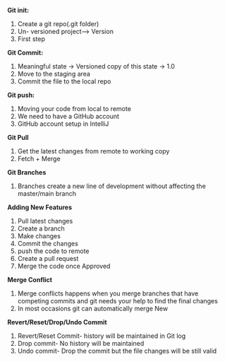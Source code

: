 **Git init:**
1. Create a git repo(.git folder)
2. Un- versioned project—-> Version
3. First step

**Git Commit:**
1. Meaningful state -> Versioned copy of this state -> 1.0
2. Move to the staging area
3. Commit the file to the local repo

**Git push:**
1. Moving your code from local to remote
2. We need to have a GitHub account
3. GitHub account setup in IntelliJ

**Git Pull**
1. Get the latest changes from remote to working copy
2. Fetch + Merge

**Git Branches**
1. Branches create a new line of development without affecting the master/main branch

**Adding New Features**
1. Pull latest changes
2. Create a branch
3. Make changes
4. Commit the changes
5. push the code to remote
6. Create a pull request
7. Merge the code once Approved

**Merge Conflict**
1. Merge conflicts happens when you merge branches that have competing commits and git needs your help to find the final changes
2. In most occasions git can automatically merge New


**Revert/Reset/Drop/Undo Commit**
1. Revert/Reset Commit- history will be maintained in Git log
2. Drop commit- No history will be maintained
3. Undo commit- Drop the commit but the file changes will be still valid

